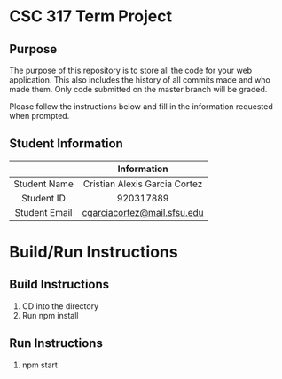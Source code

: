 # CSC 317 Term Project

## Purpose

The purpose of this repository is to store all the code for your web application. This also includes the history of all commits made and who made them. Only code submitted on the master branch will be graded.

Please follow the instructions below and fill in the information requested when prompted.

## Student Information

|               | Information   |
|:-------------:|:-------------:|
| Student Name  | Cristian Alexis Garcia Cortez |
| Student ID    | 920317889     |
| Student Email | cgarciacortez@mail.sfsu.edu   |



# Build/Run Instructions

## Build Instructions
1. CD into the directory
2. Run npm install

## Run Instructions
1. npm start
